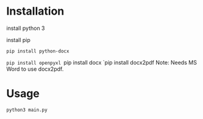 # Installation
install python 3

install pip

`pip install python-docx`

`pip install openpyxl
`pip install docx
`pip install docx2pdf
Note: Needs MS Word to use docx2pdf.

# Usage
`python3 main.py`